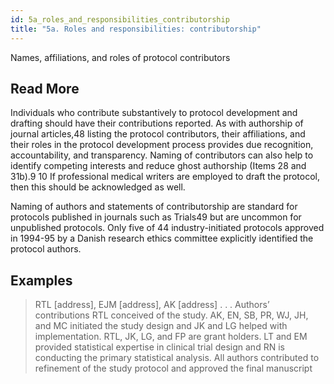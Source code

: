 ```yaml
---
id: 5a_roles_and_responsibilities_contributorship
title: "5a. Roles and responsibilities: contributorship"
---
```

Names, affiliations, and roles of protocol contributors

## Read More

Individuals who contribute substantively to protocol development and drafting should have their contributions reported. As with authorship of journal articles,48 listing the protocol contributors, their affiliations, and their roles in the protocol development process provides due recognition, accountability, and transparency. Naming of contributors can also help to identify competing interests and reduce ghost authorship (Items 28 and 31b).9 10 If professional medical writers are employed to draft the protocol, then this should be acknowledged as well.

Naming of authors and statements of contributorship are standard for protocols published in journals such as Trials49 but are uncommon for unpublished protocols. Only five of 44 industry-initiated protocols approved in 1994-95 by a Danish research ethics committee explicitly identified the protocol authors.

## Examples

> RTL [address], EJM [address], AK [address] . . .
Authors’ contributions
RTL conceived of the study. AK, EN, SB, PR, WJ, JH, and MC initiated the study design and JK and LG helped with implementation. RTL, JK, LG, and FP are grant holders. LT and EM provided statistical expertise in clinical trial design and RN is conducting the primary statistical analysis. All authors contributed to refinement of the study protocol and approved the final manuscript